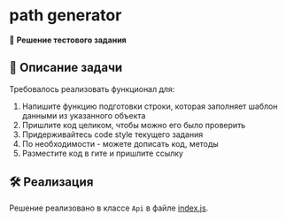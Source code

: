 # path generator

🔹 **Решение тестового задания** 

## 📌 Описание задачи

Требовалось реализовать функционал для:

1. Напишите функцию подготовки строки, которая заполняет шаблон данными из указанного объекта
2. Пришлите код целиком, чтобы можно его было проверить
3. Придерживайтесь code style текущего задания
4. По необходимости - можете дописать код, методы
5. Разместите код в гите и пришлите ссылку
       
## 🛠 Реализация

Решение реализовано в классе `Api` в файле [index.js](./index.js).
